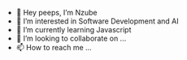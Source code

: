 - 👋 Hey peeps, I’m Nzube
- 👀 I’m interested in Software Development and AI
- 🌱 I’m currently learning Javascript
- 💞️ I’m looking to collaborate on ...
- 📫 How to reach me ...

<!---
Nikeemma12/Nikeemma12 is a ✨ special ✨ repository because its `README.md` (this file) appears on your GitHub profile.
You can click the Preview link to take a look at your changes.
--->

